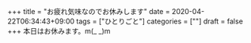 +++
title = "お疲れ気味なのでお休みします"
date = 2020-04-22T06:34:43+09:00
tags = ["ひとりごと"]
categories = [""]
draft = false
+++
本日はお休みます。m(_ _)m
